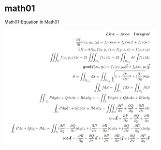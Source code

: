 # math01
Math01-Equation In Math01

![](https://raw.githubusercontent.com/Juminiy/upload/main/img/%E6%88%AA%E5%9B%BE%202022-09-19%2022-27-14.png)
